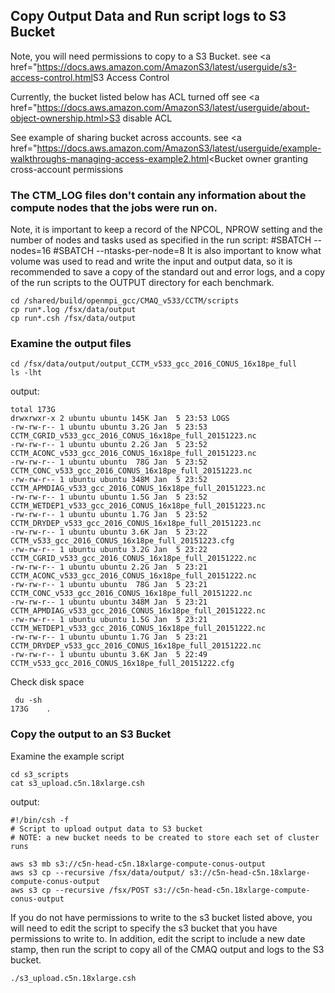 ## Copy Output Data and Run script logs to S3 Bucket

Note, you will need permissions to copy to a S3 Bucket.
see <a href="<https://docs.aws.amazon.com/AmazonS3/latest/userguide/s3-access-control.html>S3 Access Control</a>

Currently, the bucket listed below has ACL turned off
see <a href="https://docs.aws.amazon.com/AmazonS3/latest/userguide/about-object-ownership.html>S3 disable ACL</a>

See example of sharing bucket across accounts.
see <a href="https://docs.aws.amazon.com/AmazonS3/latest/userguide/example-walkthroughs-managing-access-example2.html<Bucket owner granting cross-account permissions</a>

### The CTM_LOG files don't contain any information about the compute nodes that the jobs were run on.
Note, it is important to keep a record of the NPCOL, NPROW setting and the number of nodes and tasks used as specified in the run script: #SBATCH --nodes=16 #SBATCH --ntasks-per-node=8
It is also important to know what volume was used to read and write the input and output data, so it is recommended to save a copy of the standard out and error logs, and a copy of the run scripts to the OUTPUT directory for each benchmark.

```
cd /shared/build/openmpi_gcc/CMAQ_v533/CCTM/scripts
cp run*.log /fsx/data/output
cp run*.csh /fsx/data/output
```
### Examine the output files

```
cd /fsx/data/output/output_CCTM_v533_gcc_2016_CONUS_16x18pe_full
ls -lht
```

output:

```
total 173G
drwxrwxr-x 2 ubuntu ubuntu 145K Jan  5 23:53 LOGS
-rw-rw-r-- 1 ubuntu ubuntu 3.2G Jan  5 23:53 CCTM_CGRID_v533_gcc_2016_CONUS_16x18pe_full_20151223.nc
-rw-rw-r-- 1 ubuntu ubuntu 2.2G Jan  5 23:52 CCTM_ACONC_v533_gcc_2016_CONUS_16x18pe_full_20151223.nc
-rw-rw-r-- 1 ubuntu ubuntu  78G Jan  5 23:52 CCTM_CONC_v533_gcc_2016_CONUS_16x18pe_full_20151223.nc
-rw-rw-r-- 1 ubuntu ubuntu 348M Jan  5 23:52 CCTM_APMDIAG_v533_gcc_2016_CONUS_16x18pe_full_20151223.nc
-rw-rw-r-- 1 ubuntu ubuntu 1.5G Jan  5 23:52 CCTM_WETDEP1_v533_gcc_2016_CONUS_16x18pe_full_20151223.nc
-rw-rw-r-- 1 ubuntu ubuntu 1.7G Jan  5 23:52 CCTM_DRYDEP_v533_gcc_2016_CONUS_16x18pe_full_20151223.nc
-rw-rw-r-- 1 ubuntu ubuntu 3.6K Jan  5 23:22 CCTM_v533_gcc_2016_CONUS_16x18pe_full_20151223.cfg
-rw-rw-r-- 1 ubuntu ubuntu 3.2G Jan  5 23:22 CCTM_CGRID_v533_gcc_2016_CONUS_16x18pe_full_20151222.nc
-rw-rw-r-- 1 ubuntu ubuntu 2.2G Jan  5 23:21 CCTM_ACONC_v533_gcc_2016_CONUS_16x18pe_full_20151222.nc
-rw-rw-r-- 1 ubuntu ubuntu  78G Jan  5 23:21 CCTM_CONC_v533_gcc_2016_CONUS_16x18pe_full_20151222.nc
-rw-rw-r-- 1 ubuntu ubuntu 348M Jan  5 23:21 CCTM_APMDIAG_v533_gcc_2016_CONUS_16x18pe_full_20151222.nc
-rw-rw-r-- 1 ubuntu ubuntu 1.5G Jan  5 23:21 CCTM_WETDEP1_v533_gcc_2016_CONUS_16x18pe_full_20151222.nc
-rw-rw-r-- 1 ubuntu ubuntu 1.7G Jan  5 23:21 CCTM_DRYDEP_v533_gcc_2016_CONUS_16x18pe_full_20151222.nc
-rw-rw-r-- 1 ubuntu ubuntu 3.6K Jan  5 22:49 CCTM_v533_gcc_2016_CONUS_16x18pe_full_20151222.cfg
```

Check disk space

```
 du -sh
173G    .
```

### Copy the output to an S3 Bucket

Examine the example script

```
cd s3_scripts
cat s3_upload.c5n.18xlarge.csh

```

output:

```
#!/bin/csh -f
# Script to upload output data to S3 bucket
# NOTE: a new bucket needs to be created to store each set of cluster runs

aws s3 mb s3://c5n-head-c5n.18xlarge-compute-conus-output
aws s3 cp --recursive /fsx/data/output/ s3://c5n-head-c5n.18xlarge-compute-conus-output
aws s3 cp --recursive /fsx/POST s3://c5n-head-c5n.18xlarge-compute-conus-output
```

If you do not have permissions to write to the s3 bucket listed above, you will need to edit the script to specify the s3 bucket that you have permissions to write to.
In addition, edit the script to include a new date stamp, then run the script to copy all of the CMAQ output and logs to the S3 bucket.

```
./s3_upload.c5n.18xlarge.csh
```
